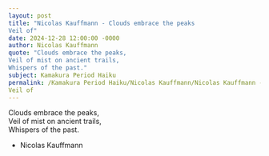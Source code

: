 ```yaml
---
layout: post
title: "Nicolas Kauffmann - Clouds embrace the peaks  
Veil of"
date: 2024-12-28 12:00:00 -0000
author: Nicolas Kauffmann
quote: "Clouds embrace the peaks,  
Veil of mist on ancient trails,  
Whispers of the past."
subject: Kamakura Period Haiku
permalink: /Kamakura Period Haiku/Nicolas Kauffmann/Nicolas Kauffmann - Clouds embrace the peaks  
Veil of
---
```


Clouds embrace the peaks,  
Veil of mist on ancient trails,  
Whispers of the past.

- Nicolas Kauffmann
